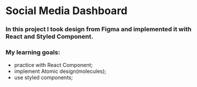 # Social Media Dashboard
### In this project I took design from Figma and implemented it with React and Styled Component.

### My learning goals:
- practice with React Component;
- implement Atomic design(molecules);
- use styled components;